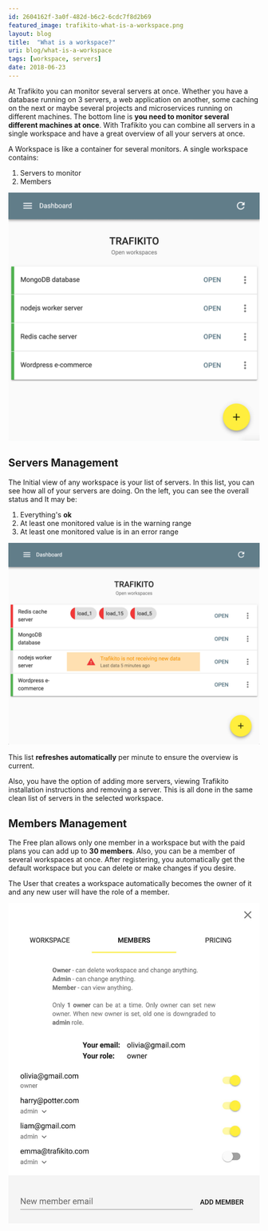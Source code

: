 ```yaml
---
id: 2604162f-3a0f-482d-b6c2-6cdc7f8d2b69
featured_image: trafikito-what-is-a-workspace.png
layout: blog
title:  "What is a workspace?"
uri: blog/what-is-a-workspace
tags: [workspace, servers]
date: 2018-06-23
---
```


At Trafikito you can monitor several servers at once. Whether you have a database running on 3 servers, a web application on another, some caching on the next or maybe several projects and microservices running on different machines. The bottom line is **you need to monitor several different machines at once**. With Trafikito you can combine all servers in a single workspace and have a great overview of all your servers at once.

<!--more-->

A Workspace is like a container for several monitors. A single workspace contains:

1.  Servers to monitor
2.  Members

![Workspaces at Trafikito (servers list)](../assets/img/blog/trafikito-workspace-servers-list.jpg)

Servers Management
------------------

The Initial view of any workspace is your list of servers. In this list, you can see how all of your servers are doing. On the left, you can see the overall status and It may be:


1. <range-normal></range-normal> Everything's **ok**
2. <range-warn></range-warn> At least one monitored value is in the <range-warn>warning</range-warn> range
3. <range-error></range-error> At least one monitored value is in an <range-error>error</range-error> range

![Workspaces at Trafikito (servers list)](../assets/img/blog/trafikito-workspace-servers-list-something-wrong.jpg)

This list **refreshes automatically** per minute to ensure the overview is current.

Also, you have the option of adding more servers, viewing Trafikito installation instructions and removing a server. This is all done in the same clean list of servers in the selected workspace.


Members Management
------------------

The Free plan allows only one member in a workspace but with the paid plans you can add up to **30 members**. Also, you can be a member of several workspaces at once. After registering, you automatically get the default workspace but you can delete or make changes if you desire.

The User that creates a workspace automatically becomes the owner of it and any new user will have the role of a member.

![Workspaces at Trafikito (members list)](../assets/img/blog/trafikito-workspace-members-list.jpg)
